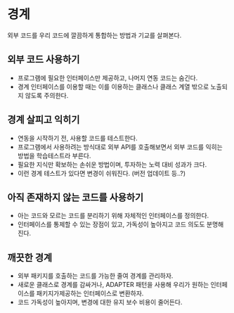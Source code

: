 # 경계 

외부 코드를 우리 코드에 깔끔하게 통합하는 방법과 기교를 살펴본다. 


## 외부 코드 사용하기 
- 프로그램에 필요한 인터페이스만 제공하고, 나머지 연동 코드는 숨긴다. 
- 경계 인터페이스를 이용할 때는 이를 이용하는 클래스나 클래스 계열 밖으로 노출되지 않도록 주의한다. 


## 경계 살피고 익히기 
- 연동을 시작하기 전, 사용할 코드를 테스트한다. 
- 프로그램에서 사용하려는 방식대로 외부 API를 호출해보면서 외부 코드를 익히는 방법을 학습테스트라 부른다. 
- 필요한 지식만 확보하는 손쉬운 방법이며, 투자하는 노력 대비 성과가 크다. 
- 이런 경계 테스트가 있다면 변경이 쉬워진다. (버전 업데이트 등..?)


## 아직 존재하지 않는 코드를 사용하기 
- 아는 코드와 모르는 코드를 분리하기 위해 자체적인 인터페이스를 정의한다. 
- 인터페이스를 통제할 수 있는 장점이 있고, 가독성이 높아지고 코드 의도도 분명해진다. 


## 깨끗한 경계 
- 외부 패키지를 호출하는 코드를 가능한 줄여 경계를 관리하자. 
- 새로운 클래스로 경계를 감싸거나,
ADAPTER 패턴을 사용해 우리가 원하는 인터페이스를 패키지가제공하는 인터페이스로 변환하자. 
- 코드 가독성이 높아지며, 변경에 대한 유지 보수 비용이 줄어든다. 
